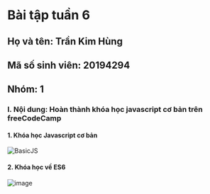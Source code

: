 # Bài tập tuần 6
## Họ và tên: Trần Kim Hùng
## Mã số sinh viên: 20194294
## Nhóm: 1
### I. Nội dung: Hoàn thành khóa học javascript cơ bản trên freeCodeCamp
#### 1. Khóa học Javascript cơ bản
 ![BasicJS](https://user-images.githubusercontent.com/58870427/140069504-1e639708-a07f-408e-a8a5-e7252fba344c.png)
#### 2. Khóa học về ES6
![image](https://user-images.githubusercontent.com/58870427/140070551-8fe6ca3b-33b8-48b0-8591-c555e2a8cf1b.png)
